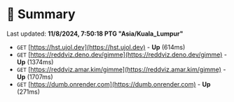 # 📖 Summary
Last updated: **11/8/2024, 7:50:18 PTG "Asia/Kuala_Lumpur"**

- `GET` [https://hst.ujol.dev](https://hst.ujol.dev) - **Up** (614ms)
- `GET` [https://reddviz.deno.dev/gimme](https://reddviz.deno.dev/gimme) - **Up** (1374ms)
- `GET` [https://reddviz.amar.kim/gimme](https://reddviz.amar.kim/gimme) - **Up** (1707ms)
- `GET` [https://dumb.onrender.com](https://dumb.onrender.com) - **Up** (271ms)
